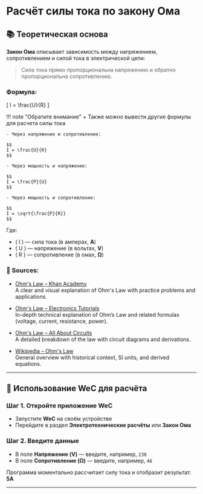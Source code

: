 # Расчёт силы тока по закону Ома

## 📚 Теоретическая основа

**Закон Ома** описывает зависимость между напряжением, сопротивлением и силой тока в электрической цепи:

> Сила тока прямо пропорциональна напряжению и обратно пропорциональна сопротивлению.

### Формула:

\[
I = \frac{U}{R}
\]

!!! note "Обратите внимание" +
    Также можно вывести другие формулы для расчета силы тока

    - Через напряжение и сопротивление:
  
    $$
    I = \frac{U}{R}
    $$

    - Через мощность и напряжение:
  
    $$
    I = \frac{P}{U}
    $$

    - Через мощность и сопротивление:

    $$
    I = \sqrt{\frac{P}{R}}
    $$

Где:
- \( I \) — сила тока (в амперах, **A**)
- \( U \) — напряжение (в вольтах, **V**)
- \( R \) — сопротивление (в омах, **Ω**)


### 📖 Sources:

- [Ohm's Law – Khan Academy](https://www.khanacademy.org/science/physics/circuits-topic/circuits-resistance/v/ohms-law)  
  A clear and visual explanation of Ohm's Law with practice problems and applications.

- [Ohm's Law – Electronics Tutorials](https://www.electronics-tutorials.ws/dccircuits/dcp_2.html)  
  In-depth technical explanation of Ohm’s Law and related formulas (voltage, current, resistance, power).

- [Ohm's Law – All About Circuits](https://www.allaboutcircuits.com/textbook/direct-current/chpt-2/ohms-law/)  
  A detailed breakdown of the law with circuit diagrams and derivations.

- [Wikipedia – Ohm's Law](https://en.wikipedia.org/wiki/Ohm%27s_law)  
  General overview with historical context, SI units, and derived equations.

---

## 🧪 Использование WeC для расчёта

### Шаг 1. Откройте приложение WeC

- Запустите **WeC** на своём устройстве
- Перейдите в раздел **Электротехнические расчёты** или **Закон Ома**

### Шаг 2. Введите данные

- В поле **Напряжение (V)** — введите, например, `230`
- В поле **Сопротивление (Ω)** — введите, например, `46`

Программа моментально рассчитает силу тока и отобразит результат: **5A**


---